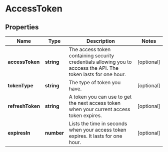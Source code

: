 
# AccessToken

## Properties

Name | Type | Description | Notes
------------ | ------------- | ------------- | -------------
**accessToken** | **string** | The access token containing security credentials allowing you to acccess the API. The token lasts for one hour. |  [optional]
**tokenType** | **string** | The type of token you have. |  [optional]
**refreshToken** | **string** | A token you can use to get the next access token when your current access token expires. |  [optional]
**expiresIn** | **number** | Lists the time in seconds when your access token expires. It lasts for one hour. |  [optional]


